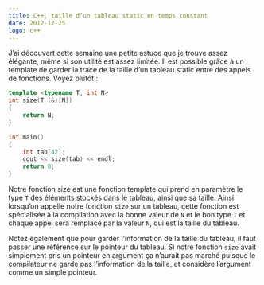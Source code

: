 ```yaml
---
title: C++, taille d’un tableau static en temps constant
date: 2012-12-25
logo: c++
---
```


J’ai découvert cette semaine une petite astuce que je trouve assez
élégante, même si son utilité est assez limitée. Il est possible
grâce à un template de garder la trace de la taille d’un tableau
static entre des appels de fonctions. Voyez plutôt :

```c++
template <typename T, int N>
int size(T (&)[N])
{
    return N;
}

int main()
{
    int tab[42];
    cout << size(tab) << endl;
    return 0;
}
```

Notre fonction size est une fonction template qui prend en paramètre
le type `T` des éléments stockés dans le tableau, ainsi que sa taille.
Ainsi lorsqu’on appelle notre fonction `size` sur un tableau, cette
fonction est spécialisée à la compilation avec la bonne valeur de `N`
et le bon type `T` et chaque appel sera remplacé par la valeur `N`, qui est
la taille du tableau.

Notez également que pour garder l’information de la taille du
tableau, il faut passer une référence sur le pointeur du tableau.
Si notre fonction `size` avait simplement pris un pointeur en argument
ça n’aurait pas marché puisque le compilateur ne garde pas
l’information de la taille, et considère l’argument comme un simple
pointeur.
